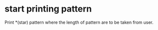 # start printing pattern
Print *(star) pattern where the length of pattern are to be taken from user.
